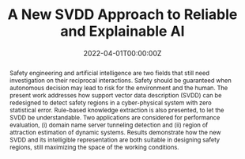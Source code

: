 ---
title: 'A New SVDD Approach to Reliable and Explainable AI'

# Authors
# If you created a profile for a user (e.g. the default `admin` user), write the username (folder name) here
# and it will be replaced with their full name and linked to their profile.
authors:
  - admin
  - Maurizio Mongelli

# Author notes (optional)
#author_notes:
#  - 'Equal contribution'
#  - 'Equal contribution'

date: '2022-04-01T00:00:00Z'
doi: '10.1109/MIS.2021.3123669'

# Schedule page publish date (NOT publication's date).
publishDate: '2022-04-01T00:00:00Z'

# Publication type.
# Accepts a single type but formatted as a YAML list (for Hugo requirements).
# Enter a publication type from the CSL standard.
publication_types: ['journal']

# Publication name and optional abbreviated publication name.
publication: In *IEEE Intelligent Systems*
publication_short: In *IEEE*

abstract: Safety engineering and artificial intelligence are two fields that still need investigation on their reciprocal interactions. Safety should be guaranteed when autonomous decision may lead to risk for the environment and the human. The present work addresses how support vector data description (SVDD) can be redesigned to detect safety regions in a cyber-physical system with zero statistical error. Rule-based knowledge extraction is also presented, to let the SVDD be understandable. Two applications are considered for performance evaluation, (i) domain name server tunneling detection and (ii) region of attraction estimation of dynamic systems. Results demonstrate how the new SVDD and its intelligible representation are both suitable in designing safety regions, still maximizing the space of the working conditions.


# Summary. An optional shortened abstract.
summary: Original SVVD approach for the control of false positives in machine learning classification.

tags:
  - Misclassification error control

# Display this page in the Featured widget?
featured: true

# Custom links (uncomment lines below)
# links:
# - name: Custom Link
#   url: http://example.org

url_pdf: '/workspaces/iamalbertocarlevaro/static/A_New_SVDD_Approach_to_Reliable_and_Explainable_AI.pdf'
url_code: ''
url_dataset: ''
url_poster: ''
url_project: ''
url_slides: ''
url_source: 'https://ieeexplore.ieee.org/document/9594676'
url_video: ''

# Featured image
# To use, add an image named `featured.jpg/png` to your page's folder.
image:
  caption: 'Image credit: [**Unsplash**](https://unsplash.com/photos/pLCdAaMFLTE)'
  focal_point: ''
  preview_only: false

# Associated Projects (optional).
#   Associate this publication with one or more of your projects.
#   Simply enter your project's folder or file name without extension.
#   E.g. `internal-project` references `content/project/internal-project/index.md`.
#   Otherwise, set `projects: []`.
projects:
  - Safe ML

# Slides (optional).
#   Associate this publication with Markdown slides.
#   Simply enter your slide deck's filename without extension.
#   E.g. `slides: "example"` references `content/slides/example/index.md`.
#   Otherwise, set `slides: ""`.
slides: ""
---